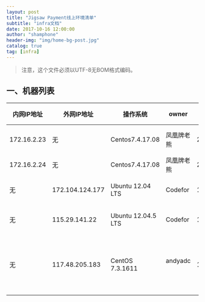 ```yaml
---
layout: post
title: "Jigsaw Payment线上环境清单"
subtitle: "infra文档"
date: 2017-10-16 12:00:00
author: "shamphone"
header-img: "img/home-bg-post.jpg"
catalog: true
tag: [infra]
---
```


> 注意，这个文件必须以UTF-8无BOM格式编码。



## 一、机器列表


| 内网IP地址  	| 外网IP地址    	| 操作系统                  | owner             | 配置             	| 状态                  |
|-------------	|-----------------	|---------------------------|-------------------|------------------	|-----------------------|
| 172.16.2.23 	| 无				|Centos7.4.17.08            | 凤凰牌老熊        | 2core/3G/120G    	| 待装机                |
| 172.16.2.24 	| 无				| Centos7.4.17.08           | 凤凰牌老熊        | 2core/6G/100G    	| 可用                  |
| 无			| 172.104.124.177 	| Ubuntu 12.04 LTS          | Codefor         	| 1core/1G/20G    	| 待装机                |
| 无			| 115.29.141.22 	| Ubuntu 12.04.5 LTS        | Codefor         	| 1core/1G/20G    	| 待装机                |
| 无			| 117.48.205.183 	| CentOS 7.3.1611           | andyadc         	| 1core/2G/30G    	| 待装机                |
